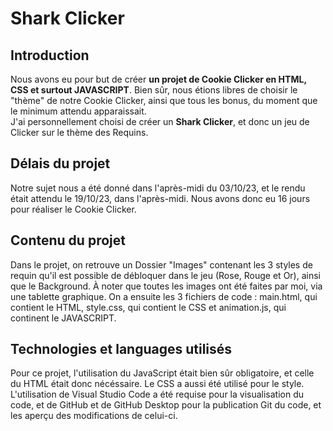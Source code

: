 # Shark Clicker

## Introduction

Nous avons eu pour but de créer **un projet de Cookie Clicker en HTML, CSS et surtout JAVASCRIPT**. Bien sûr, nous étions libres de choisir le "thème" de notre Cookie Clicker, ainsi que tous les bonus, du moment que le minimum attendu apparaissait.  
J'ai personnellement choisi de créer un **Shark Clicker**, et donc un jeu de Clicker sur le thème des Requins.

## Délais du projet

Notre sujet nous a été donné dans l'après-midi du 03/10/23, et le rendu était attendu le 19/10/23, dans l'après-midi. Nous avons donc eu 16 jours pour réaliser le Cookie Clicker. 

## Contenu du projet

Dans le projet, on retrouve un Dossier "Images" contenant les 3 styles de requin qu'il est possible de débloquer dans le jeu (Rose, Rouge et Or), ainsi que le Background. À noter que toutes les images ont été faites par moi, via une tablette graphique. 
On a ensuite les 3 fichiers de code : main.html, qui contient le HTML, style.css, qui contient le CSS et animation.js, qui continent le JAVASCRIPT. 

## Technologies et languages utilisés

Pour ce projet, l'utilisation du JavaScript était bien sûr obligatoire, et celle du HTML était donc nécéssaire. Le CSS a aussi été utilisé pour le style. L'utilisation de Visual Studio Code a été requise pour la visualisation du code, et de GitHub et de GitHub Desktop pour la publication Git du code, et les aperçu des modifications de celui-ci. 

## 
